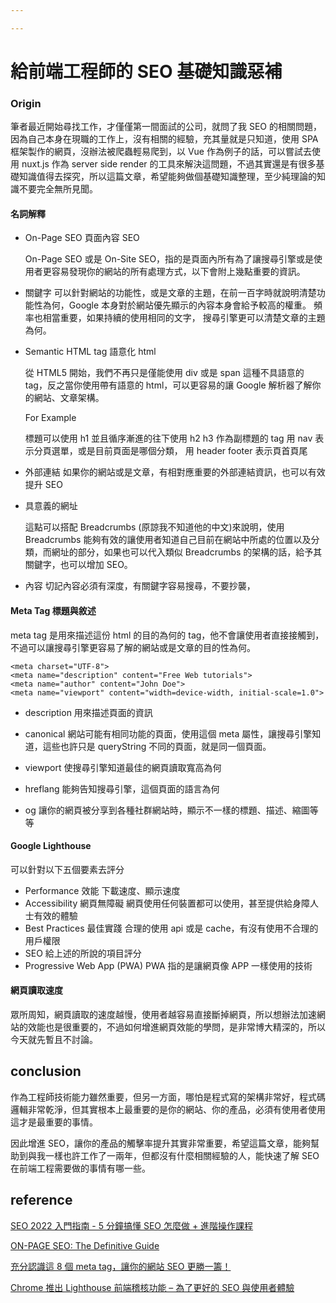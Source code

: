 ```yaml
---

---
```


# 給前端工程師的 SEO 基礎知識惡補

### Origin

筆者最近開始尋找工作，才僅僅第一間面試的公司，就問了我 SEO 的相關問題，因為自己本身在現職的工作上，沒有相關的經驗，充其量就是只知道，使用 SPA 框架製作的網頁，沒辦法被爬蟲輕易爬到，以 Vue 作為例子的話，可以嘗試去使用 nuxt.js 作為 server side render 的工具來解決這問題，不過其實還是有很多基礎知識值得去探究，所以這篇文章，希望能夠做個基礎知識整理，至少純理論的知識不要完全無所見聞。

#### 名詞解釋

* On-Page SEO 頁面內容 SEO

    On-Page SEO 或是 On-Site SEO，指的是頁面內所有為了讓搜尋引擎或是使用者更容易發現你的網站的所有處理方式，以下會附上幾點重要的資訊。

* 關鍵字
    可以針對網站的功能性，或是文章的主題，在前一百字時就說明清楚功能性為何，Google 本身對於網站優先顯示的內容本身會給予較高的權重。
    頻率也相當重要，如果持續的使用相同的文字， 搜尋引擎更可以清楚文章的主題為何。

* Semantic HTML tag 語意化 html 
    
    從 HTML5 開始，我們不再只是僅能使用 div 或是 span 這種不具語意的 tag，反之當你使用帶有語意的 html，可以更容易的讓 Google 解析器了解你的網站、文章架構。

    For Example

    標題可以使用 h1 並且循序漸進的往下使用 h2 h3 作為副標題的 tag 
    用 nav 表示分頁選單，或是目前頁面是哪個分類，
    用 header footer 表示頁首頁尾

* 外部連結 
    如果你的網站或是文章，有相對應重要的外部連結資訊，也可以有效提升 SEO

* 具意義的網址 

    這點可以搭配 Breadcrumbs (原諒我不知道他的中文)來說明，使用 Breadcrumbs 能夠有效的讓使用者知道自己目前在網站中所處的位置以及分類，而網址的部分，如果也可以代入類似 Breadcrumbs 的架構的話，給予其關鍵字，也可以增加 SEO。

* 內容 
    切記內容必須有深度，有關鍵字容易搜尋，不要抄襲，


#### Meta Tag 標題與敘述

meta tag 是用來描述這份 html 的目的為何的 tag，他不會讓使用者直接接觸到，不過可以讓搜尋引擎更容易了解的網站或是文章的目的性為何。

```htmlembedded=
<meta charset="UTF-8">
<meta name="description" content="Free Web tutorials">
<meta name="author" content="John Doe">
<meta name="viewport" content="width=device-width, initial-scale=1.0">
```

*  description
用來描述頁面的資訊

* canonical
網站可能有相同功能的頁面，使用這個 meta 屬性，讓搜尋引擎知道，這些也許只是 queryString 不同的頁面，就是同一個頁面。

* viewport
使搜尋引擎知道最佳的網頁讀取寬高為何

* hreflang
能夠告知搜尋引擎，這個頁面的語言為何

* og
讓你的網頁被分享到各種社群網站時，顯示不一樣的標題、描述、縮圖等等

#### Google Lighthouse 

可以針對以下五個要素去評分
* Performance 效能
    下載速度、顯示速度
* Accessibility 網頁無障礙
    網頁使用任何裝置都可以使用，甚至提供給身障人士有效的體驗
* Best Practices 最佳實踐
    合理的使用 api 或是 cache，有沒有使用不合理的用戶權限
* SEO
    給上述的所說的項目評分
* Progressive Web App (PWA)
        PWA 指的是讓網頁像 APP 一樣使用的技術


#### 網頁讀取速度

眾所周知，網頁讀取的速度越慢，使用者越容易直接斷掉網頁，所以想辦法加速網站的效能也是很重要的，不過如何增進網頁效能的學問，是非常博大精深的，所以今天就先暫且不討論。

## conclusion

作為工程師技術能力雖然重要，但另一方面，哪怕是程式寫的架構非常好，程式碼邏輯非常乾淨，但其實根本上最重要的是你的網站、你的產品，必須有使用者使用這才是最重要的事情。

因此增進 SEO，讓你的產品的觸擊率提升其實非常重要，希望這篇文章，能夠幫助到與我一樣也許工作了一兩年，但都沒有什麼相關經驗的人，能快速了解 SEO 在前端工程需要做的事情有哪一些。

## reference

[SEO 2022 入門指南 - 5 分鐘搞懂 SEO 怎麼做 + 進階操作課程](https://seo.whoops.com.tw/what-is-seo/)

[ON-PAGE SEO: The Definitive Guide](https://backlinko.com/on-page-seo)

[充分認識這 8 個 meta tag，讓你的網站 SEO 更勝一籌！](https://ysnweb.net/2020/01/seo-guide/html-meta-tag-seo/)

[Chrome 推出 Lighthouse 前端稽核功能 – 為了更好的 SEO 與使用者體驗](https://www.astralweb.com.tw/google-lighthouse-for-front-end-audits-to-imporve-better-seo-and-user-experience/)